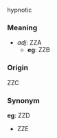 hypnotic
### Meaning
+ _adj_: ZZA
    + __eg__: ZZB

### Origin

ZZC

### Synonym

__eg__: ZZD

+ ZZE


